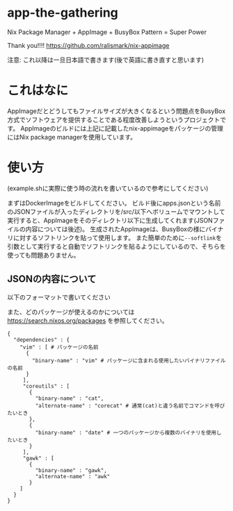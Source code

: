 # app-the-gathering
Nix Package Manager + AppImage + BusyBox Pattern = Super Power

Thank you!!!!
https://github.com/ralismark/nix-appimage

注意: これ以降は一旦日本語で書きます(後で英語に書き直すと思います)


# これはなに
AppImageだとどうしてもファイルサイズが大きくなるという問題点をBusyBox方式でソフトウェアを提供することである程度改善しようというプロジェクトです。
AppImageのビルドには上記に記載したnix-appimageをパッケージの管理にはNix package managerを使用しています。

# 使い方
(example.shに実際に使う時の流れを書いているので参考にしてください)

まずはDockerImageをビルドしてください。
ビルド後にapps.jsonという名前のJSONファイルが入ったディレクトリを/src/以下へボリュームでマウントして実行すると、AppImageをそのディレクトリ以下に生成してくれます(JSONファイルの内容については後述)。
生成されたAppImageは、BusyBoxの様にバイナリに対するソフトリンクを貼って使用します。
また簡単のために`--softlink`を引数として実行すると自動でソフトリンクを貼るようにしているので、そちらを使っても問題ありません。


## JSONの内容について
以下のフォーマットで書いてください

また、どのパッケージが使えるのかについては https://search.nixos.org/packages を参照してください。
```
{
  "dependencies" : {
    "vim" : [ # パッケージの名前
      {
        "binary-name" : "vim" # パッケージに含まれる使用したいバイナリファイルの名前
      }
     ],
     "coreutils" : [
       {
         "binary-name" : "cat",
         "alternate-name" : "corecat" # 通常(cat)と違う名前でコマンドを呼びたいとき
       },
       {
         "binary-name" : "date" # 一つのパッケージから複数のバイナリを使用したいとき
       }
     ],
     "gawk" : [
       {
         "binary-name" : "gawk",
         "alternate-name" : "awk"
       }
    ]
  }
}
```
